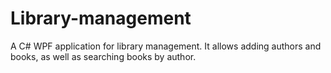 # Library-management
A C# WPF application for library management. It allows adding authors and books, as well as searching books by author.
